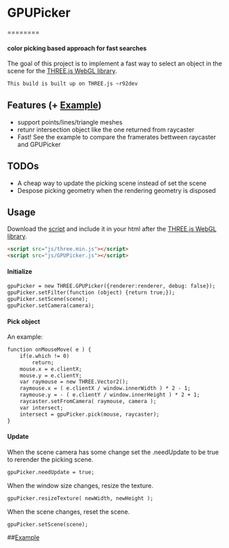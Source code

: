 # GPUPicker
========
#### color picking based approach for fast searches ####
The goal of this project is to implement a fast way to select an object in the scene for the [THREE.js WebGL library](http://mrdoob.github.com/three.js/).   
  
```html
This build is built up on THREE.js ~r92dev
```
## Features (+ [Example](http://brianxu.github.io/GPUPicker/))

* support points/lines/triangle meshes
* retunr intersection object like the one returned from raycaster
* Fast! See the example to compare the framerates bettween raycaster and GPUPicker
    
## TODOs
* A cheap way to update the picking scene instead of set the scene
* Despose picking geometry when the rendering geometry is disposed

## Usage

Download the [script](https://github.com/brianxu/GPUPicker/blob/master/GPUPicker.js) and include it in your html after the [THREE.js WebGL library](http://mrdoob.github.com/three.js/).

```html
<script src="js/three.min.js"></script>
<script src="js/GPUPicker.js"></script>
```

#### Initialize

```html
gpuPicker = new THREE.GPUPicker({renderer:renderer, debug: false});
gpuPicker.setFilter(function (object) {return true;});
gpuPicker.setScene(scene);
gpuPicker.setCamera(camera);
```
#### Pick object
An example:
```html
function onMouseMove( e ) {
    if(e.which != 0)
        return;
    mouse.x = e.clientX;
    mouse.y = e.clientY;
    var raymouse = new THREE.Vector2();
    raymouse.x = ( e.clientX / window.innerWidth ) * 2 - 1;
    raymouse.y = - ( e.clientY / window.innerHeight ) * 2 + 1;
    raycaster.setFromCamera( raymouse, camera );
    var intersect;
    intersect = gpuPicker.pick(mouse, raycaster);
}
```

#### Update
When the scene camera has some change set the .needUpdate to be true to rerender the picking scene.
```html
gpuPicker.needUpdate = true;
```

When the window size changes, resize the texture.
```html
gpuPicker.resizeTexture( newWidth, newHeight );
```

When the scene changes, reset the scene.
```html
gpuPicker.setScene(scene);
```

##[Example](http://brianxu.github.io/GPUPicker/)
